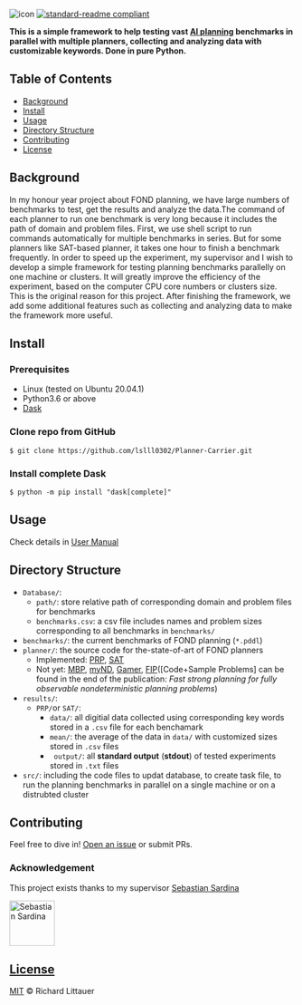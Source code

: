 ![icon](https://github.com/lslll0302/Planner-Carrier/blob/master/images/PlannerCarrier.png)
[![standard-readme compliant](https://img.shields.io/badge/readme%20style-standard-brightgreen.svg?style=flat-square)](https://github.com/RichardLitt/standard-readme)

**This is a simple framework to help testing vast [AI planning](https://planning.wiki/) benchmarks in parallel with multiple planners, collecting and analyzing data with customizable keywords. Done in pure Python.**

## Table of Contents

* [Background](#background)
* [Install](#install)
* [Usage](#usage)
* [Directory Structure](#directory-structure)
* [Contributing](#contributing)
* [License](#license)


## Background
In my honour year project about FOND planning, we have large numbers of benchmarks to test, get the results and analyze the data.The command of each planner to run one benchmark is very long because it includes the path of domain and problem files. First, we use shell script to run commands automatically for multiple benchmarks in series. But for some planners like SAT-based planner, it takes one hour to finish a benchmark frequently. In order to speed up the experiment, my supervisor  and I wish to develop a simple framework for testing planning benchmarks parallelly on one machine or clusters. It will greatly improve the efficiency of the experiment, based on the computer CPU core numbers or clusters size. This is the original reason for this project. After finishing the framework, we add some additional features such as collecting and analyzing data to make the framework more useful.


## Install
### Prerequisites
* Linux (tested on Ubuntu 20.04.1)
* Python3.6 or above
* [Dask](https://dask.org/)
### Clone repo from GitHub
```
$ git clone https://github.com/lslll0302/Planner-Carrier.git
```
### Install complete Dask 
```
$ python -m pip install "dask[complete]"
```
## Usage

Check details in [User Manual](https://github.com/lslll0302/Planner-Carrier/blob/master/src/README.md)

## Directory Structure
* `Database/`: 
    * `path/`: store relative path of corresponding domain and problem files for benchmarks
    * `benchmarks.csv`: a csv file includes names and problem sizes corresponding to all benchmarks in `benchmarks/`
* `benchmarks/`: the current benchmarks of FOND planning (`*.pddl`)
* `planner/`: the source code for the-state-of-art of FOND planners
    * Implemented: [PRP](https://github.com/QuMuLab/planner-for-relevant-policies), [SAT](https://github.com/tomsons22/FOND-SAT)
    * Not yet: [MBP](http://mbp.fbk.eu/), [myND](https://bitbucket.org/robertmattmueller/mynd), [Gamer](http://fai.cs.uni-saarland.de/kissmann/planning/downloads/),  [FIP](http://cs2.uco.edu/~fu/research.html)([Code+Sample Problems] can be found in the end of the publication: *Fast strong planning for fully observable nondeterministic planning problems*)
* `results/`:
	* `PRP/`or `SAT/`:
		* `data/`: all digitial data collected using corresponding key words stored in a `.csv` file for each benchamark
		* `mean/`: the average of the data in `data/` with customized sizes stored in `.csv` files
		* ` output/`: all **standard output** (**stdout**) of tested experiments stored in `.txt` files
* `src/`: including the code files to updat database, to create task file, to run the planning benchmarks in parallel on a single machine or on a distrubted cluster

## Contributing

Feel free to dive in! [Open an issue](https://github.com/lslll0302/Planner-Carrier/issues/new) or submit PRs.


### Acknowledgement

This project exists thanks to my supervisor [Sebastian Sardina](https://sites.google.com/view/ssardina/home)

<a href="https://github.com/ssardina"><img src="https://github.com/lslll0302/Planner-Carrier/blob/master/images/Sebastian%20Sardina.jfif" class="round_icon" title="Sebastian Sardina" width="80" height="80"></div>


## License

[MIT](LICENSE) © Richard Littauer

